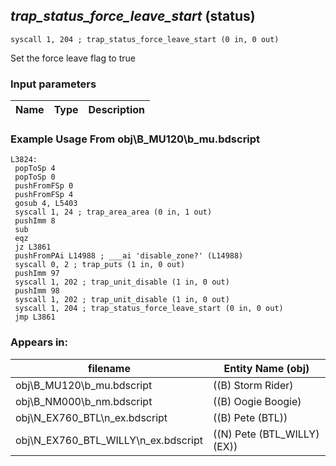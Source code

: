 ## *trap_status_force_leave_start* (status)

`syscall 1, 204 ; trap_status_force_leave_start (0 in, 0 out)`

Set the force leave flag to true

### Input parameters
| Name | Type | Description
|------|------|------------


### Example Usage From obj\B_MU120\b_mu.bdscript
```plaintext
L3824:
 popToSp 4
 popToSp 0
 pushFromFSp 0
 pushFromFSp 4
 gosub 4, L5403
 syscall 1, 24 ; trap_area_area (0 in, 1 out)
 pushImm 8
 sub 
 eqz 
 jz L3861
 pushFromPAi L14988 ; ___ai 'disable_zone?' (L14988)
 syscall 0, 2 ; trap_puts (1 in, 0 out)
 pushImm 97
 syscall 1, 202 ; trap_unit_disable (1 in, 0 out)
 pushImm 98
 syscall 1, 202 ; trap_unit_disable (1 in, 0 out)
 syscall 1, 204 ; trap_status_force_leave_start (0 in, 0 out)
 jmp L3861
```


### Appears in:
| filename | Entity Name (obj)
|----------|-------------
| obj\B_MU120\b_mu.bdscript       | ((B) Storm Rider)          
| obj\B_NM000\b_nm.bdscript       | ((B) Oogie Boogie)          
| obj\N_EX760_BTL\n_ex.bdscript       | ((B) Pete (BTL))          
| obj\N_EX760_BTL_WILLY\n_ex.bdscript       | ((N) Pete (BTL_WILLY) (EX))          



